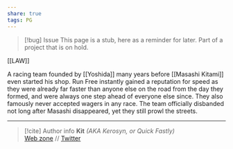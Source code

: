 ```yaml
---
share: true
tags: PG
---
```

> [!bug] Issue
> This page is a stub, here as a reminder for later. Part of a project that is on hold.

[[LAW]]

A racing team founded by [[Yoshida]] many years before [[Masashi Kitami]] even started his shop. Run Free instantly gained a reputation for speed as they were already far faster than anyone else on the road from the day they formed, and were always one step ahead of everyone else since. They also famously never accepted wagers in any race. The team officially disbanded not long after Masashi disappeared, yet they still prowl the streets.

-----
> [!cite] Author info
> **Kit** *(AKA Kerosyn, or Quick Fastly)*\
> [Web zone](https://kitabe.link) // [Twitter](https://twitter.com/Kerosyn_)
